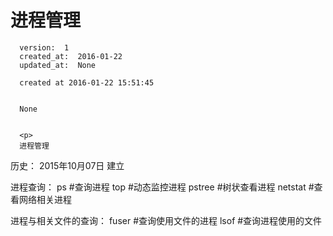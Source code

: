 
  # 进程管理

      version:  1
      created_at:  2016-01-22
      updated_at:  None

      created at 2016-01-22 15:51:45 


      None


      <p>
      进程管理

历史：
2015年10月07日
建立




进程查询：
	ps	#查询进程
	top  #动态监控进程
	pstree  #树状查看进程
	netstat  #查看网络相关进程

进程与相关文件的查询：
	fuser  #查询使用文件的进程
	lsof  #查询进程使用的文件
      </p>

  